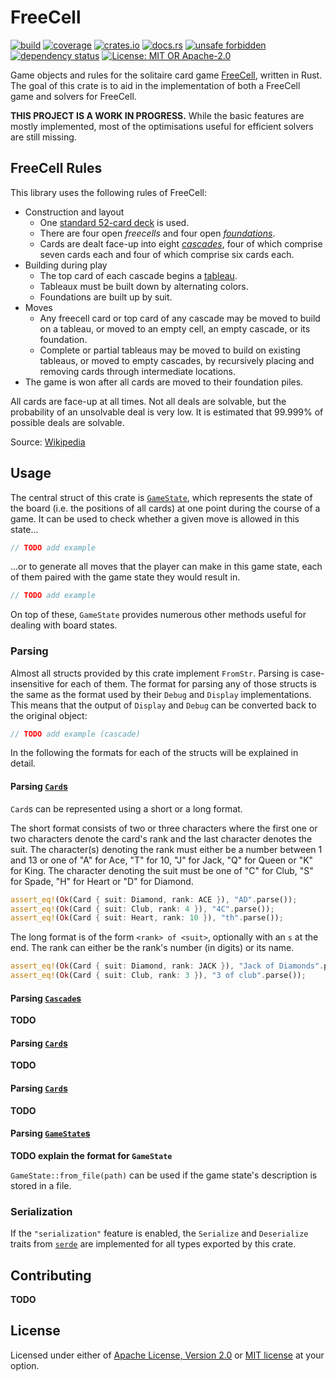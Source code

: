 # FreeCell

[![build](https://img.shields.io/github/workflow/status/Arman-Mielke/freecell-rs/build)](https://github.com/Arman-Mielke/freecell-rs/actions)
[![coverage](https://img.shields.io/codecov/c/github/Arman-Mielke/freecell-rs)](https://codecov.io/gh/Arman-Mielke/freecell-rs)
[![crates.io](https://img.shields.io/crates/v/freecell)](https://crates.io/crates/freecell)
[![docs.rs](https://docs.rs/freecell/badge.svg)](https://docs.rs/freecell)
[![unsafe forbidden](https://img.shields.io/badge/unsafe-forbidden-success.svg)](https://github.com/rust-secure-code/safety-dance/)
[![dependency status](https://deps.rs/repo/github/Arman-Mielke/freecell-rs/status.svg)](https://deps.rs/repo/github/Arman-Mielke/freecell-rs)
[![License: MIT OR Apache-2.0](https://img.shields.io/crates/l/freecell)](#license)


Game objects and rules for the solitaire card game [FreeCell](https://en.wikipedia.org/wiki/FreeCell), written in Rust.
The goal of this crate is to aid in the implementation of both a FreeCell game and solvers for FreeCell.

**THIS PROJECT IS A WORK IN PROGRESS.**
While the basic features are mostly implemented, most of the optimisations useful for efficient solvers are still missing.



## FreeCell Rules

This library uses the following rules of FreeCell:

- Construction and layout
    - One [standard 52-card deck](https://en.wikipedia.org/wiki/Standard_52-card_deck) is used.
    - There are four open *freecells* and four open [*foundations*](https://en.wikipedia.org/wiki/Glossary_of_patience_terms#Foundation).
    - Cards are dealt face-up into eight [*cascades*](https://en.wikipedia.org/wiki/Glossary_of_patience_terms#Deal_terms), four of which comprise seven cards each and four of which comprise six cards each.
- Building during play
    - The top card of each cascade begins a [tableau](https://en.wikipedia.org/wiki/Glossary_of_patience_terms#Layout_terms).
    - Tableaux must be built down by alternating colors.
    - Foundations are built up by suit.
- Moves
    - Any freecell card or top card of any cascade may be moved to build on a tableau, or moved to an empty cell, an empty cascade, or its foundation.
    - Complete or partial tableaus may be moved to build on existing tableaus, or moved to empty cascades, by recursively placing and removing cards through intermediate locations.
- The game is won after all cards are moved to their foundation piles.

All cards are face-up at all times.
Not all deals are solvable, but the probability of an unsolvable deal is very low. It is estimated that 99.999% of possible deals are solvable.

Source: [Wikipedia](https://en.wikipedia.org/wiki/FreeCell#Rules)



## Usage

The central struct of this crate is [`GameState`](https://docs.rs/freecell/latest/freecell/struct.GameState.html), which represents the state of the board (i.e. the positions of all cards) at one point during the course of a game.
It can be used to check whether a given move is allowed in this state...
```rust
// TODO add example
```
...or to generate all moves that the player can make in this game state, each of them paired with the game state they would result in.
```rust
// TODO add example
```


On top of these, `GameState` provides numerous other methods useful for dealing with board states.

### Parsing

Almost all structs provided by this crate implement `FromStr`.
Parsing is case-insensitive for each of them.
The format for parsing any of those structs is the same as the format used by their `Debug` and `Display` implementations.
This means that the output of `Display` and `Debug` can be converted back to the original object:
```rust
// TODO add example (cascade)
```

In the following the formats for each of the structs will be explained in detail.

#### Parsing [`Card`s](https://docs.rs/freecell/latest/freecell/struct.Card.html)

`Card`s can be represented using a short or a long format.

The short format consists of two or three characters where the first one or two characters denote the card's rank and the last character denotes the suit.
The character(s) denoting the rank must either be a number between 1 and 13 or one of "A" for Ace, "T" for 10, "J" for Jack, "Q" for Queen or "K" for King.
The character denoting the suit must be one of "C" for Club, "S" for Spade, "H" for Heart or "D" for Diamond.
```rust
assert_eq!(Ok(Card { suit: Diamond, rank: ACE }), "AD".parse());
assert_eq!(Ok(Card { suit: Club, rank: 4 }), "4C".parse());
assert_eq!(Ok(Card { suit: Heart, rank: 10 }), "th".parse());
```

The long format is of the form `<rank> of <suit>`, optionally with an `s` at the end.
The rank can either be the rank's number (in digits) or its name.
```rust
assert_eq!(Ok(Card { suit: Diamond, rank: JACK }), "Jack of Diamonds".parse());
assert_eq!(Ok(Card { suit: Club, rank: 3 }), "3 of club".parse());
```

#### Parsing [`Cascade`s](https://docs.rs/freecell/latest/freecell/struct.Cascade.html)

**TODO**

#### Parsing [`Card`s](https://docs.rs/freecell/latest/freecell/struct.Card.html)

**TODO**

#### Parsing [`Card`s](https://docs.rs/freecell/latest/freecell/struct.Card.html)

**TODO**

#### Parsing [`GameState`s](https://docs.rs/freecell/latest/freecell/struct.GameState.html)

**TODO explain the format for `GameState`**

`GameState::from_file(path)` can be used if the game state's description is stored in a file.


### Serialization

If the `"serialization"` feature is enabled, the `Serialize` and `Deserialize` traits from
[`serde`](https://docs.rs/serde) are implemented for all types exported by this crate.


## Contributing

**TODO**



## License

Licensed under either of <a href="LICENSE-APACHE">Apache License, Version 2.0</a> or <a href="LICENSE-MIT">MIT license</a> at your option.

